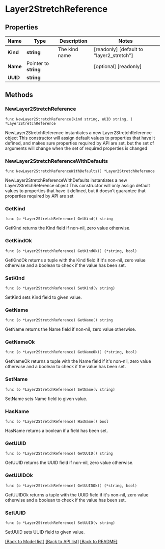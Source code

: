 # Layer2StretchReference

## Properties

Name | Type | Description | Notes
------------ | ------------- | ------------- | -------------
**Kind** | **string** | The kind name | [readonly] [default to "layer2_stretch"]
**Name** | Pointer to **string** |  | [optional] [readonly] 
**UUID** | **string** |  | 

## Methods

### NewLayer2StretchReference

`func NewLayer2StretchReference(kind string, uUID string, ) *Layer2StretchReference`

NewLayer2StretchReference instantiates a new Layer2StretchReference object
This constructor will assign default values to properties that have it defined,
and makes sure properties required by API are set, but the set of arguments
will change when the set of required properties is changed

### NewLayer2StretchReferenceWithDefaults

`func NewLayer2StretchReferenceWithDefaults() *Layer2StretchReference`

NewLayer2StretchReferenceWithDefaults instantiates a new Layer2StretchReference object
This constructor will only assign default values to properties that have it defined,
but it doesn't guarantee that properties required by API are set

### GetKind

`func (o *Layer2StretchReference) GetKind() string`

GetKind returns the Kind field if non-nil, zero value otherwise.

### GetKindOk

`func (o *Layer2StretchReference) GetKindOk() (*string, bool)`

GetKindOk returns a tuple with the Kind field if it's non-nil, zero value otherwise
and a boolean to check if the value has been set.

### SetKind

`func (o *Layer2StretchReference) SetKind(v string)`

SetKind sets Kind field to given value.


### GetName

`func (o *Layer2StretchReference) GetName() string`

GetName returns the Name field if non-nil, zero value otherwise.

### GetNameOk

`func (o *Layer2StretchReference) GetNameOk() (*string, bool)`

GetNameOk returns a tuple with the Name field if it's non-nil, zero value otherwise
and a boolean to check if the value has been set.

### SetName

`func (o *Layer2StretchReference) SetName(v string)`

SetName sets Name field to given value.

### HasName

`func (o *Layer2StretchReference) HasName() bool`

HasName returns a boolean if a field has been set.

### GetUUID

`func (o *Layer2StretchReference) GetUUID() string`

GetUUID returns the UUID field if non-nil, zero value otherwise.

### GetUUIDOk

`func (o *Layer2StretchReference) GetUUIDOk() (*string, bool)`

GetUUIDOk returns a tuple with the UUID field if it's non-nil, zero value otherwise
and a boolean to check if the value has been set.

### SetUUID

`func (o *Layer2StretchReference) SetUUID(v string)`

SetUUID sets UUID field to given value.



[[Back to Model list]](../README.md#documentation-for-models) [[Back to API list]](../README.md#documentation-for-api-endpoints) [[Back to README]](../README.md)


